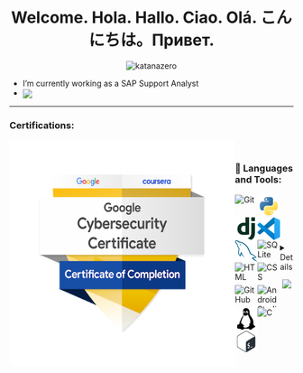 <h1 align="center">Welcome. Hola. Hallo. Ciao. Olá. こんにちは。Привет. </h1>

<p align="center">
    <img width="500" src="https://media.tenor.com/UJuf6BXKCmgAAAAd/katana-zero.gif" alt="katanazero">
</p>

- I’m currently working as a SAP Support Analyst
- </a><a href="https://www.linkedin.com/in/l-novelli/"><img align="center" width="40px" src="https://cdn.jsdelivr.net/gh/devicons/devicon/icons/linkedin/linkedin-original.svg"/>

</a>

<p align="left">
</p>

---
<h3 align="left"> Certifications:</h3>
<div>
    <img align="left" alt="Git" width="400px" height="400" src="https://github.com/L-Novelli/Google-Cybersecurity-Professional-Certificate/blob/master/CourseCompletitionCertificate/Cert/google-cybersecurity-certificate.png" />&nbsp; 
</div>



<h3 align="left"> 🧰 Languages and Tools:</h3>
<div>
    <img align="left" alt="Git" width="40px" height="40" src="https://cdn.jsdelivr.net/gh/devicons/devicon/icons/git/git-original.svg" />&nbsp; 
    <img align="left" alt="Python" width="40px" height="40" src="https://github.com/devicons/devicon/blob/master/icons/python/python-original.svg" />&nbsp; 
    <img align="left" alt="Django" width="40px" height="40" src="https://github.com/devicons/devicon/blob/master/icons/django/django-plain.svg" />&nbsp; 
    <img align="left" alt="VSC" width="40px" height="40" src="https://github.com/devicons/devicon/blob/master/icons/vscode/vscode-original.svg" />&nbsp; 
    <img align="left" alt="MySQL" width="40px" height="40" src="https://github.com/devicons/devicon/blob/master/icons/mysql/mysql-original.svg" />&nbsp; 
    <img align="left" alt="SQLite" width="40px" height="40" src="https://cdn.jsdelivr.net/gh/devicons/devicon/icons/sqlite/sqlite-original.svg" />&nbsp; 
    <img align="left" alt="HTML" width="40px" height="40" src="https://cdn.jsdelivr.net/gh/devicons/devicon/icons/html5/html5-plain.svg" />&nbsp; 
    <img align="left" alt="CSS" width="40px" height="40" src="https://cdn.jsdelivr.net/gh/devicons/devicon/icons/css3/css3-original.svg" />&nbsp; 
    <img align="left" alt="GitHub" width="40px" height="40" src="https://cdn.jsdelivr.net/gh/devicons/devicon/icons/github/github-original.svg" />&nbsp; 
    <img align="left" alt="Android Studio" width="40px" height="40" src="https://cdn.jsdelivr.net/gh/devicons/devicon/icons/androidstudio/androidstudio-original.svg" />&nbsp; 
    <img align="left" alt="Linux" width="40px" height="40" src="https://github.com/devicons/devicon/blob/master/icons/linux/linux-plain.svg" />&nbsp;
    <img align="left" alt="C" width="40px" height="40" src="https://cdn.jsdelivr.net/gh/devicons/devicon/icons/c/c-original.svg" />&nbsp; 
    <img align="left" alt="Bash" width="40px" height="40" src="https://github.com/devicons/devicon/blob/master/icons/bash/bash-plain.svg" />&nbsp; 

</div>

<details>
<p align="center">
  <a href="https://github.com/L-Novelli">
    <img src="http://github-profile-summary-cards.vercel.app/api/cards/profile-details?username=L-Novelli&theme=transparent" />
  </a>
  <a href="https://github.com/L-Novelli">
    <img src="https://github-readme-streak-stats.herokuapp.com/?user=L-Novelli&hide_border=true&card_width=338&theme=transparent" />
  </a>
  <a href="https://github.com/L-Novelli">
    <img src="http://github-profile-summary-cards.vercel.app/api/cards/stats?username=L-Novelli&theme=transparent" />
  </a>
  <a href="https://github.com/L-Novelli">
    <img src="https://github-readme-stats.vercel.app/api/top-langs/?username=L-Novelli&langs_count=10&exclude_repo=&hide=jupyter%20notebook,vim%20script,cmake,makefile,batchfile,emacs%20lisp,css,html&layout=default&card_width=699&hide_border=true&theme=transparent" />
  </a>
</p>
</details>

<p align="center">
  <a href="https://github.com/L-Novelli">
    <img src="https://komarev.com/ghpvc/?username=L-Novelli&color=red&style=flat)" />
  </a>
</p>
